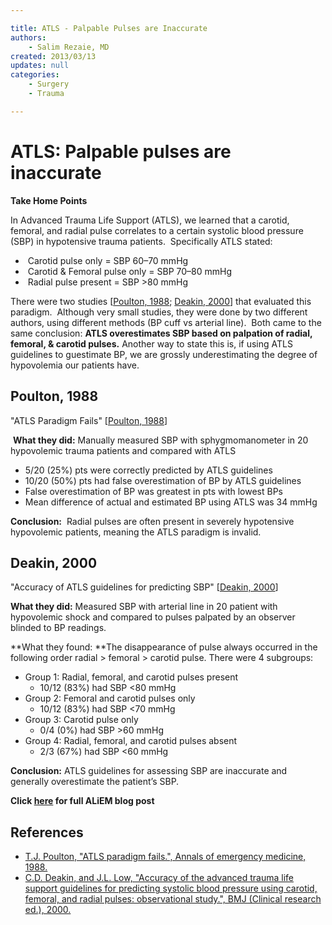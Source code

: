 ```yaml
---

title: ATLS - Palpable Pulses are Inaccurate
authors:
    - Salim Rezaie, MD
created: 2013/03/13
updates: null
categories:
    - Surgery
    - Trauma

---
```


# ATLS: Palpable pulses are inaccurate

**Take Home Points**

In Advanced Trauma Life Support (ATLS), we learned that a carotid, femoral, and radial pulse correlates to a certain systolic blood pressure (SBP) in hypotensive trauma patients.  Specifically ATLS stated:

-    Carotid pulse only = SBP 60–70 mmHg
-    Carotid & Femoral pulse only = SBP 70–80 mmHg
-    Radial pulse present = SBP &gt;80 mmHg

There were two studies \[[Poulton, 1988](http://www.ncbi.nlm.nih.gov/pubmed/3337405); [Deakin, 2000](http://www.ncbi.nlm.nih.gov/pubmed/10987771)\] that evaluated this paradigm.  Although very small studies, they were done by two different authors, using different methods (BP cuff vs arterial line).  Both came to the same conclusion: **ATLS overestimates SBP based on palpation of radial, femoral, & carotid pulses.** Another way to state this is, if using ATLS guidelines to guestimate BP, we are grossly underestimating the degree of hypovolemia our patients have.

## Poulton, 1988

"ATLS Paradigm Fails" \[[Poulton, 1988](http://www.ncbi.nlm.nih.gov/pubmed/3337405)\] 

 **What they did:** Manually measured SBP with sphygmomanometer in 20 hypovolemic trauma patients and compared with ATLS
-   5/20 (25%) pts were correctly predicted by ATLS guidelines
-   10/20 (50%) pts had false overestimation of BP by ATLS guidelines
-   False overestimation of BP was greatest in pts with lowest BPs
-   Mean difference of actual and estimated BP using ATLS was 34 mmHg

**Conclusion:**  Radial pulses are often present in severely hypotensive hypovolemic patients, meaning the ATLS paradigm is invalid.

## Deakin, 2000

"Accuracy of ATLS guidelines for predicting SBP" \[[Deakin, 2000](http://www.ncbi.nlm.nih.gov/pubmed/10987771)\] 

**What they did:** Measured SBP with arterial line in 20 patient with hypovolemic shock and compared to pulses palpated by an observer blinded to BP readings.

**What they found: **The disappearance of pulse always occurred in the following order radial &gt; femoral &gt; carotid pulse. There were 4 subgroups:
-   Group 1: Radial, femoral, and carotid pulses present
    -   10/12 (83%) had SBP &lt;80 mmHg
-   Group 2: Femoral and carotid pulses only
    -   10/12 (83%) had SBP &lt;70 mmHg
-   Group 3: Carotid pulse only
    -   0/4 (0%) had SBP &gt;60 mmHg
-   Group 4: Radial, femoral, and carotid pulses absent
    -   2/3 (67%) had SBP &lt;60 mmHg

**Conclusion:** ATLS guidelines for assessing SBP are inaccurate and generally overestimate the patient’s SBP. 

**Click [here](https://www.aliem.com/2013/is-atls-wrong-about-palpable-blood-pressure/) for full ALiEM blog post**

## References

-   [T.J. Poulton, "ATLS paradigm fails.", Annals of emergency medicine, 1988.](http://www.ncbi.nlm.nih.gov/pubmed/3337405)
-   [C.D. Deakin, and J.L. Low, "Accuracy of the advanced trauma life support guidelines for predicting systolic blood pressure using carotid, femoral, and radial pulses: observational study.", BMJ (Clinical research ed.), 2000.](http://www.ncbi.nlm.nih.gov/pubmed/10987771)
